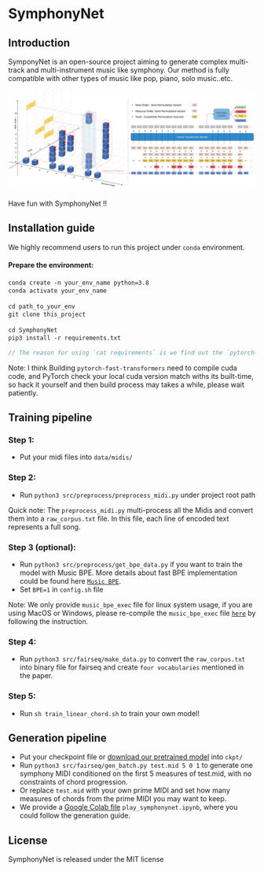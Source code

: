 # SymphonyNet
## Introduction
SymponyNet is an open-source project aiming to generate complex multi-track and multi-instrument music like symphony. 
Our method is fully compatible with other types of music like pop, piano, solo music..etc. 

<p>
<img src="./model_complete.jpg" alt="Schema." width="800px"></p>
Have fun with SymphonyNet !!
    
## Installation guide
We highly recommend users to run this project under `conda` environment.

#### Prepare the environment:
```
conda create -n your_env_name python=3.8
conda activate your_env_name

cd path_to_your_env
git clone this_project

cd SymphonyNet
pip3 install -r requirements.txt
``` 

```C
// The reason for using `cat requirements` is we find out the `pytorch-fast-transformers` package needs to be built upon torch, directly pip install requirements may cause `pytorch-fast-transformers` built error.
```

Note: I think Building `pytorch-fast-transformers` need to compile cuda code, and PyTorch check your local cuda version match withs its built-time, so hack it yourself and then build process may takes a while, please wait patiently.

## Training pipeline
### Step 1:
- Put your midi files into `data/midis/`

### Step 2:
- Run `python3 src/preprocess/preprocess_midi.py` under project root path

Quick note: The `preprocess_midi.py` multi-process all the Midis and convert them into a `raw_corpus.txt` file. In this
file, each line of encoded text represents a full song.

### Step 3 (optional):
- Run `python3 src/preprocess/get_bpe_data.py` if you want to train the model with Music BPE. More details about fast BPE
implementation could be found here [`Music BPE`](src/musicBPE/README.md).
- Set `BPE=1` in `config.sh` file

Note: We only provide `music_bpe_exec` file for linux system usage, if you are using MacOS or Windows, please re-compile 
the `music_bpe_exec` file [`here`](src/musicBPE/README.md) by following the instruction.

### Step 4:
- Run `python3 src/fairseq/make_data.py` to convert the `raw_corpus.txt` into binary file for fairseq and create `four
vocabularies` mentioned in the paper. 

### Step 5:
- Run `sh train_linear_chord.sh` to train your own model!

## Generation pipeline
- Put your checkpoint file or [download our pretrained model](https://drive.google.com/file/d/1xpkj_qN4MdLRkBdCXmfGjuWWjnTN1Og0/view?usp=sharing) into `ckpt/`
- Run `python3 src/fairseq/gen_batch.py test.mid 5 0 1` to generate one symphony MIDI conditioned on the first 5 measures of test.mid, with no constraints of chord progression.
- Or replace `test.mid` with your own prime MIDI and set how many measures of chords from the prime MIDI you may want to keep.
- We provide a [Google Colab file](https://colab.research.google.com/github/symphonynet/SymphonyNet/blob/main/play_symphonynet.ipynb) `play_symphonynet.ipynb`, where you could follow the generation guide. 

## License
SymphonyNet is released under the MIT license
